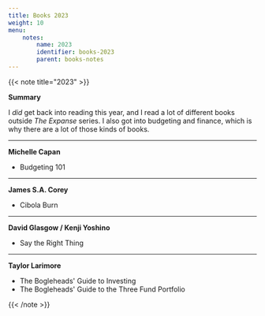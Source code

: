 ```yaml
---
title: Books 2023
weight: 10
menu:
    notes:
        name: 2023
        identifier: books-2023
        parent: books-notes
---
```

{{< note title="2023" >}}

**Summary**

I _did_ get back into reading this year, and I read a lot of different books
outside _The Expanse_ series. I also got into budgeting and finance, which is
why there are a lot of those kinds of books.

---

**Michelle Capan**

- Budgeting 101

---

**James S.A. Corey**
- Cibola Burn

---

**David Glasgow / Kenji Yoshino**
- Say the Right Thing

---

**Taylor Larimore**
- The Bogleheads' Guide to Investing 
- The Bogleheads' Guide to the Three Fund Portfolio

{{< /note >}}
